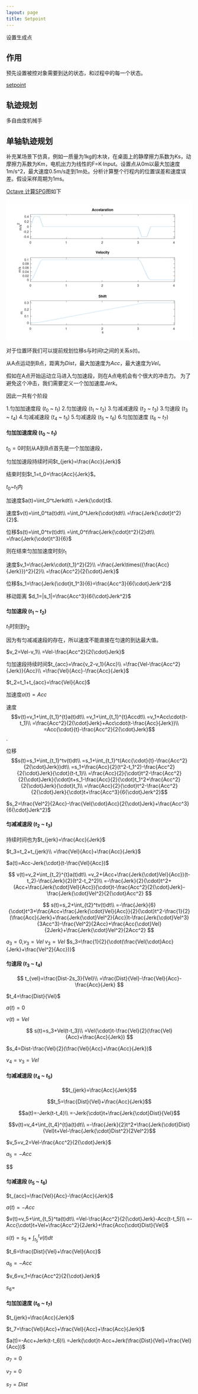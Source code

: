 ```yaml
---
layout: page
title: Setpoint
---
```


设置生成点

## 作用

预先设置被控对象需要到达的状态，和过程中的每一个状态。

[setpoint](https://en.wikipedia.org/wiki/Setpoint_(control_system))

## 轨迹规划

多自由度机械手


## 单轴轨迹规划

补充某场景下仿真，例如一质量为1kg的木块，在桌面上的静摩擦力系数为Ks，动摩擦力系数为Km，电机出力为线性的F=K·Input。设置点从0m以最大加速度1m/s^2，最大速度0.5m/s走到1m处。分析计算整个行程内的位置误差和速度误差。假设采样周期为1ms。

[Octave 计算SPG](../../project/page/单轴轨迹三阶轨迹规划.md)图如下

![三阶SPG规划](../../project/pic/spg_jerk_4_acc_0.4_vel_0.1_distance_-0.3.gif)

对于位置环我们可以提前规划位移s与时间t之间的关系s(t)。

从A点运动到B点，距离为$Dist$，最大加速度为$Acc$，最大速度为$Vel$。



假如在A点开始运动立马进入匀加速段，则在A点电机会有个很大的冲击力。
为了避免这个冲击，我们需要定义一个加加速度$Jerk$。

因此一共有个阶段

1.匀加加速度段 ($t_0$ ~ $t_1$)
2.匀加速段 ($t_1$ ~ $t_2$)
3.匀减减速段 ($t_2$ ~ $t_3$)
3.匀速段 ($t_3$ ~ $t_4$)
4.匀减减速段 ($t_4$ ~ $t_5$)
5.匀减速段 ($t_5$ ~ $t_6$)
6.匀加加速度 ($t_6$ ~ $t_7$)

#### 匀加加速度段 ($t_0$ ~ $t_1$)

$t_0=0$时刻从A到B点首先是一个加加速段，

匀加加速段持续时间$t_{jerk}=\frac{Acc}{Jerk}$

结束时刻$t_1=t_0+\frac{Acc}{Jerk}$。

$t_0$~$t_1$内

加速度$a(t)=\int_0^tJerkdt\\
=Jerk{\cdot}t$.

速度$v(t)=\int_0^ta(t)dt\\
=\int_0^tJerk{\cdot}tdt\\
=\frac{Jerk{\cdot}t^2}{2}$.

位移$s(t)=\int_0^tv(t)dt\\
=\int_0^t\frac{Jerk{\cdot}t^2}{2}dt\\
=\frac{Jerk{\cdot}t^3}{6}$

则在结束匀加加速度时刻$t_1$

速度$v_1=\frac{Jerk\cdot{t_1}^2}{2}\\
=\frac{Jerk\times({\frac{Acc}{Jerk}})^2}{2}\\
=\frac{Acc^2}{2{\cdot}Jerk}$

位移$s_1=\frac{Jerk{\cdot}t_1^3}{6}=\frac{Acc^3}{6{\cdot}Jerk^2}$

移动距离
$d_1=|s_1|=\frac{Acc^3}{6{\cdot}Jerk^2}$
#### 匀加速段 ($t_1$ ~ $t_2$)

$t_1$时刻到$t_2$

因为有匀减减速段的存在，所以速度不能直接在匀速的到达最大值。

$v_2=Vel-v_1\\
=Vel-\frac{Acc^2}{2{\cdot}Jerk}$

匀加速段持续时间$t_{acc}=\frac{v_2-v_1}{Acc}\\
=\frac{Vel-\frac{Acc^2}{Jerk}}{Acc}\\
=\frac{Vel}{Acc}-\frac{Acc}{Jerk}$

$t_2=t_1+t_{acc}=\frac{Vel}{Acc}$

加速度$a(t)=Acc$

速度$$v(t)=v_1+\int_{t_1}^{t}a(t)dt\\
=v_1+\int_{t_1}^{t}Accdt\\
=v_1+Acc\cdot(t-t_1)\\
=\frac{Acc^2}{2{\cdot}Jerk}+Acc\cdot(t-\frac{Acc}{Jerk})\\
=Acc{\cdot}{t}-\frac{Acc^2}{2{\cdot}Jerk}$$.

位移$$s(t)=s_1+\int_{t_1}^tv(t)dt\\
=s_1+\int_{t_1}^t(Acc{\cdot}{t}-\frac{Acc^2}{2{\cdot}Jerk})dt\\
=s_1+\frac{Acc}{2}(t^2-t_1^2)-\frac{Acc^2}{2{\cdot}Jerk}{\cdot}(t-t_1)\\
=\frac{Acc}{2}{\cdot}t^2-\frac{Acc^2}{2{\cdot}Jerk}{\cdot}t+s_1-\frac{Acc}{2}{\cdot}t_1^2+\frac{Acc^2}{2{\cdot}Jerk}{\cdot}t_1\\
=\frac{Acc}{2}{\cdot}t^2-\frac{Acc^2}{2{\cdot}Jerk}{\cdot}t+\frac{Acc^3}{6{\cdot}Jerk^2}$$

$s_2=\frac{Vel^2}{2Acc}-\frac{Vel{\cdot}Acc}{2{\cdot}Jerk}+\frac{Acc^3}{6{\cdot}Jerk^2}$


#### 匀减减速段 ($t_2$ ~ $t_3$)

持续时间也为$t_{jerk}=\frac{Acc}{Jerk}$

$t_3=t_2+t_{jerk}\\
=\frac{Vel}{Acc}+\frac{Acc}{Jerk}$

$a(t)=Acc-Jerk{\cdot}(t-\frac{Vel}{Acc})$

$$
v(t)=v_2+\int_{t_2}^{t}a(t)dt\\
=v_2+(Acc+\frac{Jerk{\cdot}Vel}{Acc})(t-t_2)-\frac{Jerk}{2}(t^2-t_2^2)\\
=-\frac{Jerk}{2}{\cdot}t^2+(Acc+\frac{Jerk{\cdot}Vel}{Acc}){\cdot}t-\frac{Acc^2}{2{\cdot}Jerk}-\frac{Jerk{\cdot}Vel^2}{2{\cdot}Acc^2}
$$ 

$$
s(t)=s_2+\int_{t2}^tv(t)dt\\
=-\frac{Jerk}{6}{\cdot}t^3+\frac{Acc+\frac{Jerk{\cdot}Vel}{Acc}}{2}{\cdot}t^2-\frac{1}{2}(\frac{Acc}{Jerk}+\frac{Jerk{\cdot}Vel^2}{Acc})t-\frac{Jerk{\cdot}Vel^3}{3Acc^3}-\frac{Vel^2}{2Acc}+\frac{Acc{\cdot}Vel}{2Jerk}+\frac{Jerk{\cdot}Vel^2}{2Acc^2}
$$

$a_3=0$,$v_3=Vel$
$v_3=Vel$
$s_3=\frac{1}{2}{\cdot(\frac{Vel{\cdot}Acc}{Jerk}+\frac{Vel^2}{Acc})}$

#### 匀速段 ($t_3$ ~ $t_4$)

$$
t_{vel}=\frac{Dist-2s_3}{Vel}\\
=\frac{Dist}{Vel}-\frac{Vel}{Acc}-\frac{Acc}{Jerk}
$$

$t_4=\frac{Dist}{Vel}$

$a(t)=0$

$v(t)=Vel$

$$
s(t)=s_3+Vel(t-t_3)\\
=Vel{\cdot}t-\frac{Vel}{2}(\frac{Vel}{Acc}+\frac{Acc}{Jerk})
$$

$s_4=Dist-\frac{Vel}{2}(\frac{Vel}{Acc}+\frac{Acc}{Jerk})$

$v_4=v_3=Vel$

#### 匀减减速段 ($t_4$ ~ $t_5$)

$$t_{jerk}=\frac{Acc}{Jerk}$$

$$t_5=\frac{Dist}{Vel}+\frac{Acc}{Jerk}$$

$$a(t)=-Jerk(t-t_4)\\
=-Jerk{\cdot}t+\frac{Jerk{\cdot}Dist}{Vel}$$

$$v(t)=v_4+\int_{t_4}^{t}a(t)dt\\
=-\frac{Jerk}{2}t^2+\frac{Jerk{\cdot}Dist}{Vel}t+Vel-\frac{Jerk{\cdot}Dist^2}{2Vel^2}$$


$v_5=v_2=Vel-\frac{Acc^2}{2{\cdot}Jerk}$

$a_5=-Acc$

$$



#### 匀减速段 ($t_5$ ~ $t_6$)

$t_{acc}=\frac{Vel}{Acc}-\frac{Acc}{Jerk}$

$a(t)=-Acc$

$v(t)=v_5+\int_{t_5}^ta(t)dt\\
=Vel-\frac{Acc^2}{2{\cdot}Jerk}-Acc(t-t_5)\\
=-Acc{\cdot}t+Vel+\frac{Acc^2}{2Jerk}+\frac{Acc{\cdot}Dist}{Vel}$

$s(t)=s_5+\int_{t_5}^tv(t)dt$

$t_6=\frac{Dist}{Vel}+\frac{Vel}{Acc}$

$a_6=-Acc$

$v_6=v_1=\frac{Acc^2}{2{\cdot}Jerk}$

$s_6=$

#### 匀加加速度 ($t_6$ ~ $t_7$)

$t_{jerk}=\frac{Acc}{Jerk}$

$t_7=\frac{Vel}{Acc}+\frac{Vel}{Acc}+\frac{Acc}{Jerk}$

$a(t)=-Acc+Jerk(t-t_6)\\
=Jerk{\cdot}t-Acc+Jerk(\frac{Dist}{Vel}+\frac{Vel}{Acc})$

$a_7=0$

$v_7=0$

$s_7=Dist$


